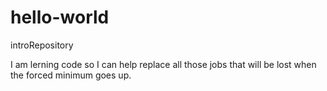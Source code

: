 # hello-world
introRepository

I am lerning code so I can help replace all those jobs that will be lost when the forced minimum goes up.
